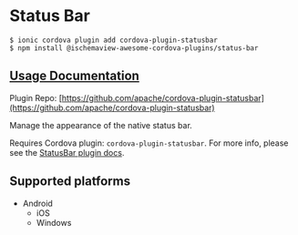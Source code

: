 # Status Bar

```
$ ionic cordova plugin add cordova-plugin-statusbar
$ npm install @ischemaview-awesome-cordova-plugins/status-bar
```

## [Usage Documentation](https://danielsogl.gitbook.io/awesome-cordova-plugins/plugins/status-bar/)

Plugin Repo: [https://github.com/apache/cordova-plugin-statusbar](https://github.com/apache/cordova-plugin-statusbar)

Manage the appearance of the native status bar.

Requires Cordova plugin: `cordova-plugin-statusbar`. For more info, please see the [StatusBar plugin docs](https://github.com/apache/cordova-plugin-statusbar).

## Supported platforms

- Android
  - iOS
  - Windows
  


